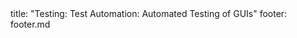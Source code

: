 <frontmatter>
title: "Testing: Test Automation: Automated Testing of GUIs"
footer: footer.md
</frontmatter>

<include src="navbar.md" boilerplate />

<include src="unit-inPage-asFlat.md" boilerplate />